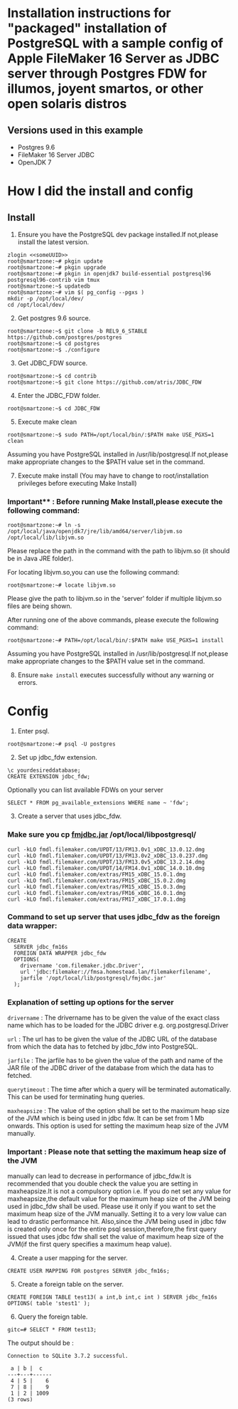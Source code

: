 # Installation instructions for "packaged" installation of PostgreSQL with a sample config of Apple FileMaker 16 Server as JDBC server through Postgres FDW for illumos, joyent smartos, or other open solaris distros

## Versions used in this example
+ Postgres 9.6
+ FileMaker 16 Server JDBC
+ OpenJDK 7

# How I did the install and config
## Install

1) Ensure you have the PostgreSQL dev package installed.If not,please install the latest version.
```
zlogin <<someUUID>>
root@smartzone:~# pkgin update
root@smartzone:~# pkgin upgrade
root@smartzone:~# pkgin in openjdk7 build-essential postgresql96 postgresql96-contrib vim tmux 
root@smartzone:~$ updatedb
root@smartzone:~# vim $( pg_config --pgxs )
mkdir -p /opt/local/dev/
cd /opt/local/dev/
```

2) Get postgres 9.6 source.
```
root@smartzone:~$ git clone -b REL9_6_STABLE https://github.com/postgres/postgres
root@smartzone:~$ cd postgres
root@smartzone:~$ ./configure
```
3) Get JDBC_FDW source.
```
root@smartzone:~$ cd contrib
root@smartzone:~$ git clone https://github.com/atris/JDBC_FDW
```

4) Enter the JDBC_FDW folder.
```
root@smartzone:~$ cd JDBC_FDW
``` 

5) Execute make clean
```
root@smartzone:~$ sudo PATH=/opt/local/bin/:$PATH make USE_PGXS=1 clean
```
Assuming you have PostgreSQL installed in /usr/lib/postgresql.If not,please 
make appropriate changes to the $PATH value set in the command.

7) Execute make install
(You may have to change to root/installation privileges before executing Make 
Install)

### Important** : Before running Make Install,please execute the following command:
```
root@smartzone:~# ln -s /opt/local/java/openjdk7/jre/lib/amd64/server/libjvm.so /opt/local/lib/libjvm.so
```
Please replace the path in the command with the path to libjvm.so
(it should be in Java JRE folder).

For locating libjvm.so,you can use the following command:
```
root@smartzone:~# locate libjvm.so
```
Please give the path to libjvm.so in the 'server' folder if multiple libjvm.so 
files are being shown.

After running one of the above commands, please execute the following command:
```
root@smartzone:~# PATH=/opt/local/bin/:$PATH make USE_PGXS=1 install
```
Assuming you have PostgreSQL installed in /usr/lib/postgresql.If not,please 
make appropriate changes to the $PATH value set in the command.

8) Ensure ```make install``` executes successfully without any warning or errors.

# Config

1) Enter psql.
```
root@smartzone:~# psql -U postgres
```

2) Set up jdbc_fdw extension.
```
\c yourdesireddatabase;
CREATE EXTENSION jdbc_fdw;
```
Optionally you can list available FDWs on your server
```
SELECT * FROM pg_available_extensions WHERE name ~ 'fdw';
```

3) Create a server that uses jdbc_fdw.
### Make sure you cp [fmjdbc.jar](https://support.filemaker.com/s/answerview?anum=12921) /opt/local/libpostgresql/

```
curl -kLO fmdl.filemaker.com/UPDT/13/FM13.0v1_xDBC_13.0.12.dmg
curl -kLO fmdl.filemaker.com/UPDT/13/FM13.0v2_xDBC_13.0.237.dmg
curl -kLO fmdl.filemaker.com/UPDT/13/FM13.0v5_xDBC_13.2.14.dmg
curl -kLO fmdl.filemaker.com/UPDT/14/FM14.0v1_xDBC_14.0.10.dmg
curl -kLO fmdl.filemaker.com/extras/FM15_xDBC_15.0.1.dmg
curl -kLO fmdl.filemaker.com/extras/FM15_xDBC_15.0.2.dmg
curl -kLO fmdl.filemaker.com/extras/FM15_xDBC_15.0.3.dmg
curl -kLO fmdl.filemaker.com/extras/FM16_xDBC_16.0.1.dmg
curl -kLO fmdl.filemaker.com/extras/FM17_xDBC_17.0.1.dmg
```

### Command to set up server that uses jdbc_fdw as the foreign data wrapper:
``` 
CREATE
  SERVER jdbc_fm16s
  FOREIGN DATA WRAPPER jdbc_fdw
  OPTIONS(
    drivername 'com.filemaker.jdbc.Driver',
    url 'jdbc:filemaker://fmsa.homestead.lan/filemakerfilename',
    jarfile '/opt/local/lib/postgresql/fmjdbc.jar'
  );
```

### Explanation of setting up options for the server
```drivername``` : The drivername has to be given the value of the exact class name 
which has to be loaded for the JDBC driver e.g. org.postgresql.Driver

```url``` : The url has to be given the value of the JDBC URL of the database from 
which the data has to fetched by jdbc_fdw into PostgreSQL.

```jarfile``` : The jarfile has to be given the value of the path and name of the JAR 
file of the JDBC driver of the database from which the data has to fetched.

```querytimeout``` : The time after which a query will be terminated automatically.
This can be used for terminating hung queries.

```maxheapsize``` : The value of the option shall be set to the maximum heap size of 
the JVM which is being used in jdbc fdw. It can be set from 1 Mb onwards.
This option is used for setting the maximum heap size of the JVM manually.

### Important : Please note that setting the maximum heap size of the JVM 
manually can lead to decrease in performance of jdbc_fdw.It is recommended that
you double check the value you are setting in maxheapsize.It is not a 
compulsory option i.e. If you do net set any value for maxheapsize,the default 
value for the maximum heap size of the JVM being used in jdbc_fdw shall be used.
Please use it only if you want to set the maximum heap size of the JVM manually.
Setting it to a very low value can lead to drastic performance hit.
Also,since the JVM being used in jdbc fdw is created only once for the entire 
psql session,therefore,the first query issued that uses jdbc fdw shall set the
value of maximum heap size of the JVM(if the first query specifies a maximum heap value).

4) Create a user mapping for the server.
```
CREATE USER MAPPING FOR postgres SERVER jdbc_fm16s;
```
5) Create a foreign table on the server.
```
CREATE FOREIGN TABLE test13( a int,b int,c int ) SERVER jdbc_fm16s OPTIONS( table 'stest1' );
```
6) Query the foreign table.
```
gitc=# SELECT * FROM test13;
```
The output should be :
```
Connection to SQLite 3.7.2 successful.

 a | b |  c   
---+---+------
 4 | 5 |    6
 7 | 8 |    9
 1 | 2 | 1009
(3 rows)
```
